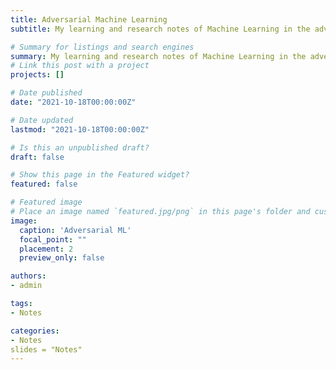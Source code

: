 ```yaml
---
title: Adversarial Machine Learning
subtitle: My learning and research notes of Machine Learning in the adversarial setting.

# Summary for listings and search engines
summary: My learning and research notes of Machine Learning in the adversarial setting.
# Link this post with a project
projects: []

# Date published
date: "2021-10-18T00:00:00Z"

# Date updated
lastmod: "2021-10-18T00:00:00Z"

# Is this an unpublished draft?
draft: false

# Show this page in the Featured widget?
featured: false

# Featured image
# Place an image named `featured.jpg/png` in this page's folder and customize its options here.
image:
  caption: 'Adversarial ML'
  focal_point: ""
  placement: 2
  preview_only: false

authors:
- admin

tags:
- Notes

categories:
- Notes
slides = "Notes"
---
```


